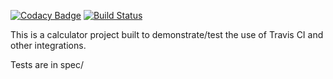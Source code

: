 [![Codacy Badge](https://api.codacy.com/project/badge/Grade/8a0277a4550a4b3ebdf16d2a80fcc782)](https://app.codacy.com/app/vsrnth/calc?utm_source=github.com&utm_medium=referral&utm_content=vsrnth/calc&utm_campaign=Badge_Grade_Dashboard)
[![Build Status](https://travis-ci.org/vsrnth/calc.svg?branch=master)](https://travis-ci.org/vsrnth/calc)

This is a calculator project built to demonstrate/test the use of Travis CI and other integrations.

Tests are in spec/